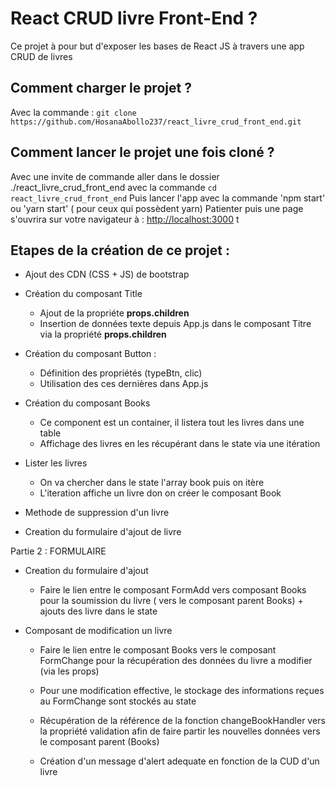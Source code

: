 # React CRUD livre Front-End ?

Ce projet à pour but d'exposer les bases de React JS à travers une app CRUD de livres

## Comment charger le projet ?

Avec la commande : `git clone https://github.com/HosanaAbollo237/react_livre_crud_front_end.git`

## Comment lancer le projet une fois cloné ?

Avec une invite de commande aller dans le dossier ./react_livre_crud_front_end avec la commande
`cd react_livre_crud_front_end`
Puis lancer l'app avec la commande 'npm start' ou 'yarn start' ( pour ceux qui possèdent yarn)
Patienter puis une page s'ouvrira sur votre navigateur à : [http://localhost:3000](http://localhost:3000) t

## Etapes de la création de ce projet : 


-   Ajout des CDN (CSS + JS) de bootstrap

-   Création du composant Title
    -   Ajout de la propriéte **props.children**
    -   Insertion de données texte depuis App.js dans le composant Titre via la propriété **props.children**

-   Création du composant Button :
    -   Définition des propriétés (typeBtn, clic)
    -   Utilisation des ces dernières dans App.js

-   Création du composant Books
    -   Ce component est un container, il listera tout les livres dans une table 
    -   Affichage des livres en les récupérant dans le state via une itération 

-   Lister les livres 
    -   On va chercher dans le state l'array book puis on itère
    -   L'iteration affiche un livre don on créer le composant Book

-   Methode de suppression d'un livre

-   Creation du formulaire d'ajout de livre

Partie 2 : FORMULAIRE

-   Creation du formulaire d'ajout
    -   Faire le lien entre le composant FormAdd vers composant Books pour la soumission du livre ( vers le composant parent Books) + ajouts des livre dans le state

-   Composant de modification un livre 
    -   Faire le lien entre le composant Books vers le composant FormChange pour la récupération des données du livre a modifier (via les props)
    -   Pour une modification effective, le stockage des informations reçues au FormChange sont stockés au state
    -   Récupération de la référence de la fonction changeBookHandler vers la propriété validation afin de faire partir les nouvelles données vers le composant parent (Books)

    -   Création d'un message d'alert adequate en fonction de la CUD d'un livre
    
